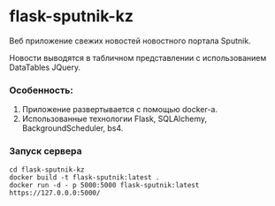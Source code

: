 # flask-sputnik-kz

Веб приложение свежих новостей новостного портала Sputnik. 

Новости выводятся в табличном представлении с использованием DataTables JQuery.

### Особенность:
1) Приложение развертывается с помощью docker-a.
2) Использованные технологии Flask, SQLAlchemy, BackgroundScheduler, bs4.

### Запуск сервера
```
cd flask-sputnik-kz
docker build -t flask-sputnik:latest .
docker run -d - p 5000:5000 flask-sputnik:latest
https://127.0.0.0:5000/
